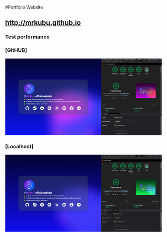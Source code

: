 #Portfolio Website

## http://mrkubu.github.io


### Test performance
### [GitHUB]
![MrKuBu_WebsitePerfromance_github](performance_git.png)
### [Localhost]
![MrKuBu_WebsitePerfromance_localhost](performance.png)

